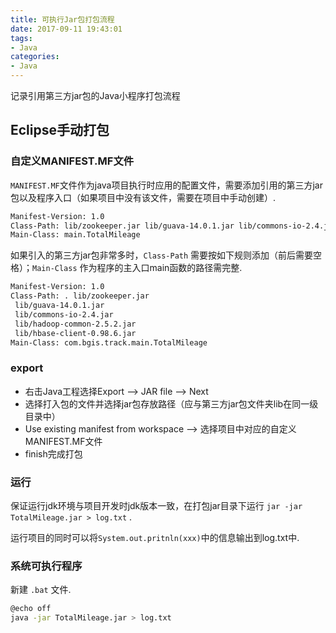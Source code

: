```yaml
---
title: 可执行Jar包打包流程
date: 2017-09-11 19:43:01
tags:
- Java
categories: 
- Java
---
```


记录引用第三方jar包的Java小程序打包流程

<!--more-->

## Eclipse手动打包

### 自定义MANIFEST.MF文件

``MANIFEST.MF``文件作为java项目执行时应用的配置文件，需要添加引用的第三方jar包以及程序入口（如果项目中没有该文件，需要在项目中手动创建）.

```bash
Manifest-Version: 1.0
Class-Path: lib/zookeeper.jar lib/guava-14.0.1.jar lib/commons-io-2.4.jar
Main-Class: main.TotalMileage
```

如果引入的第三方jar包非常多时，``Class-Path`` 需要按如下规则添加（前后需要空格）；``Main-Class`` 作为程序的主入口main函数的路径需完整.

```bash
Manifest-Version: 1.0
Class-Path: . lib/zookeeper.jar 
 lib/guava-14.0.1.jar 
 lib/commons-io-2.4.jar 
 lib/hadoop-common-2.5.2.jar 
 lib/hbase-client-0.98.6.jar 
Main-Class: com.bgis.track.main.TotalMileage
```

### export

* 右击Java工程选择Export --> JAR file --> Next
* 选择打入包的文件并选择jar包存放路径（应与第三方jar包文件夹lib在同一级目录中）
* Use existing manifest from workspace --> 选择项目中对应的自定义MANIFEST.MF文件
* finish完成打包

### 运行

保证运行jdk环境与项目开发时jdk版本一致，在打包jar目录下运行 ``jar -jar TotalMileage.jar > log.txt`` .

运行项目的同时可以将``System.out.pritnln(xxx)``中的信息输出到log.txt中.

### 系统可执行程序

新建 ``.bat`` 文件.

```bash
@echo off
java -jar TotalMileage.jar > log.txt
```